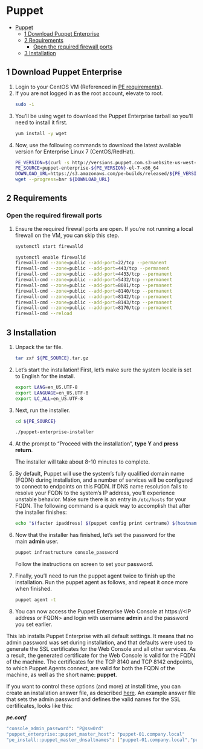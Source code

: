 # Puppet

- [Puppet](#puppet)
  - [1 Download Puppet Enterprise](#1-download-puppet-enterprise)
  - [2 Requirements](#2-requirements)
    - [Open the required firewall ports](#open-the-required-firewall-ports)
  - [3 Installation](#3-installation)


## 1 Download Puppet Enterprise

1. Login to your CentOS VM (Referenced in [PE requirements](https://puppet-enterprise-guide.com/theory/pe-prequisites.html#1-puppet-enterprise)).
1. If you are not logged in as the root account, elevate to root.
    ```bash
    sudo -i
    ```
1. You’ll be using wget to download the Puppet Enterprise tarball so you’ll need to install it first.
    ```bash
    yum install -y wget
    ```
1. Now, use the following commands to download the latest available version for Enterprise Linux 7 (CentOS/RedHat).
    ```bash
    PE_VERSION=$(curl -s http://versions.puppet.com.s3-website-us-west-2.amazonaws.com/ | tail -n1)
    PE_SOURCE=puppet-enterprise-${PE_VERSION}-el-7-x86_64
    DOWNLOAD_URL=https://s3.amazonaws.com/pe-builds/released/${PE_VERSION}/${PE_SOURCE}.tar.gz
    wget --progress=bar ${DOWNLOAD_URL}
    ```


## 2 Requirements
### Open the required firewall ports

1. Ensure the required firewall ports are open. If you’re not running a local firewall on the VM, you can skip this step.
    ```bash
    systemctl start firewalld
    ```

    ```bash
    systemctl enable firewalld
    firewall-cmd --zone=public --add-port=22/tcp --permanent
    firewall-cmd --zone=public --add-port=443/tcp --permanent
    firewall-cmd --zone=public --add-port=4433/tcp --permanent
    firewall-cmd --zone=public --add-port=5432/tcp --permanent
    firewall-cmd --zone=public --add-port=8081/tcp --permanent
    firewall-cmd --zone=public --add-port=8140/tcp --permanent
    firewall-cmd --zone=public --add-port=8142/tcp --permanent
    firewall-cmd --zone=public --add-port=8143/tcp --permanent
    firewall-cmd --zone=public --add-port=8170/tcp --permanent
    firewall-cmd --reload
    ```

## 3 Installation 

1. Unpack the tar file.
    ```bash
    tar zxf ${PE_SOURCE}.tar.gz
    ```
1. Let’s start the installation! First, let’s make sure the system locale is set to English for the install.
    ```bash
    export LANG=en_US.UTF-8
    export LANGUAGE=en_US.UTF-8
    export LC_ALL=en_US.UTF-8
    ```
1. Next, run the installer.
    ```bash
    cd ${PE_SOURCE}
    ```

    ```bash
    ./puppet-enterprise-installer
    ```
1. At the prompt to “Proceed with the installation”, **type Y** and **press return**.

    The installer will take about 8-10 minutes to complete.

1. By default, Puppet will use the system’s fully qualified domain name (FQDN) during installation, and a number of services will be configured to connect to endpoints on this FQDN. If DNS name resolution fails to resolve your FQDN to the system’s IP address, you’ll experience unstable behavior. Make sure there is an entry in `/etc/hosts` for your FQDN. The following command is a quick way to accomplish that after the installer finishes:

    ```bash
    echo "$(facter ipaddress) $(puppet config print certname) $(hostname)" >> /etc/hosts
    ```

1. Now that the installer has finished, let’s set the password for the main **admin** user.
    ```bash
    puppet infrastructure console_password
    ```

    Follow the instructions on screen to set your password.

1. Finally, you’ll need to run the puppet agent twice to finish up the installation. Run the puppet agent as follows, and repeat it once more when finished.

    ```bash
    puppet agent -t
    ```

1. You can now access the Puppet Enterprise Web Console at https://\<IP address or FQDN> and login with username **admin** and the password you set earlier.

This lab installs Puppet Enterprise with all default settings. It means that no admin password was set during installation, and that defaults were used to generate the SSL certificates for the Web Console and all other services. As a result, the generated certificate for the Web Console is valid for the FQDN of the machine. The certificates for the TCP 8140 and TCP 8142 endpoints, to which Puppet Agents connect, are valid for both the FQDN of the machine, as well as the short name: **puppet**.

If you want to control these options (and more) at install time, you can create an installation answer file, as described [here](https://puppet.com/docs/pe/2021.2/installing_pe.html#configuration_parameters_and_the_pe.conf_file). An example answer file that sets the admin password and defines the valid names for the SSL certificates, looks like this:

**_pe.conf_**

```bash
"console_admin_password": "P@ssw0rd"
"puppet_enterprise::puppet_master_host": "puppet-01.company.local"
"pe_install::puppet_master_dnsaltnames": ["puppet-01.company.local","puppet.company.local"]
```
